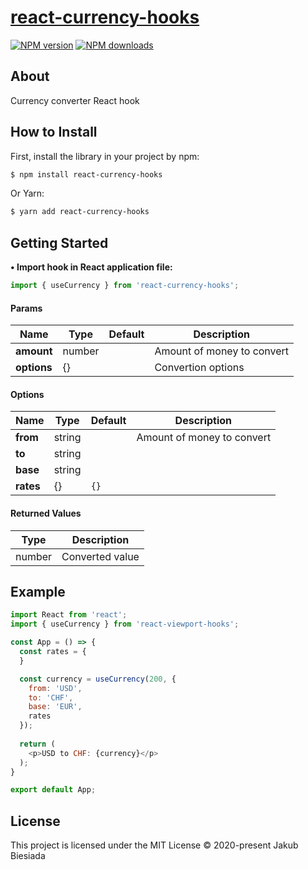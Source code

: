 # [react-currency-hooks](https://github.com/jb1905/react-currency-hooks)

[![NPM version](http://img.shields.io/npm/v/react-currency-hooks.svg?style=flat-square)](https://www.npmjs.com/package/react-currency-hooks)
[![NPM downloads](http://img.shields.io/npm/dm/react-currency-hooks.svg?style=flat-square)](https://www.npmjs.com/package/react-currency-hooks)

## About
Currency converter React hook

## How to Install
First, install the library in your project by npm:
```sh
$ npm install react-currency-hooks
```

Or Yarn:
```sh
$ yarn add react-currency-hooks
```

## Getting Started
**• Import hook in React application file:**
```js
import { useCurrency } from 'react-currency-hooks';
```

#### Params
Name | Type | Default | Description
-|-|-|-
**amount** | number | ` ` | Amount of money to convert
**options** | {} | ` ` | Convertion options

#### Options
Name | Type | Default | Description
-|-|-|-
**from** | string | ` ` | Amount of money to convert
**to** | string | ` ` | 
**base** | string | ` ` | 
**rates** | {} | `{}` | 


#### Returned Values
Type | Description
-|-
number | Converted value

## Example
```js
import React from 'react';
import { useCurrency } from 'react-viewport-hooks';

const App = () => {
  const rates = {
  }

  const currency = useCurrency(200, {
    from: 'USD',
    to: 'CHF',
    base: 'EUR',
    rates
  });
  
  return (
    <p>USD to CHF: {currency}</p>
  );
}

export default App;
```

## License
This project is licensed under the MIT License © 2020-present Jakub Biesiada
